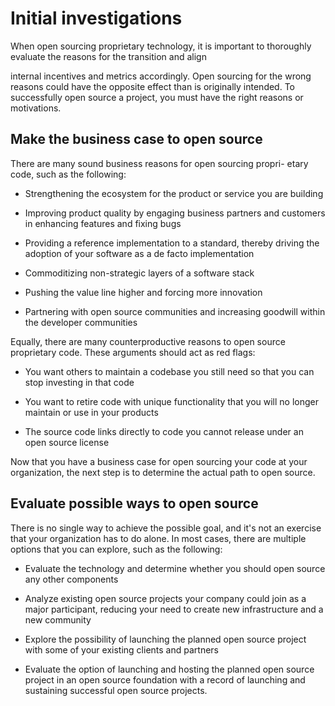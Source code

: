 
Initial investigations
======================

When open sourcing proprietary technology, it is important to
thoroughly evaluate the reasons for the transition and align

internal incentives and metrics accordingly. Open sourcing for the
wrong reasons could have the opposite effect than is originally
intended. To successfully open source a project, you must have the
right reasons or motivations.

Make the business case to open source
-------------------------------------

There are many sound business reasons for open sourcing propri- etary
code, such as the following:

-   Strengthening the ecosystem for the product or service you are
    building

-   Improving product quality by engaging business partners and
    customers in enhancing features and fixing bugs

-   Providing a reference implementation to a standard, thereby driving
    the adoption of your software as a de facto implementation

-   Commoditizing non-strategic layers of a software stack

-   Pushing the value line higher and forcing more innovation

-   Partnering with open source communities and increasing goodwill
    within the developer communities

Equally, there are many counterproductive reasons to open source
proprietary code. These arguments should act as red flags:

-   You want others to maintain a codebase you still need so that you
    can stop investing in that code

-   You want to retire code with unique functionality that you will no
    longer maintain or use in your products

<!-- -->

-   The source code links directly to code you cannot release under an
    open source license

Now that you have a business case for open sourcing your code at your
organization, the next step is to determine the actual path to open
source.

Evaluate possible ways to open source
-------------------------------------

There is no single way to achieve the possible goal, and it's not an
exercise that your organization has to do alone. In most cases, there
are multiple options that you can explore, such as the following:

-   Evaluate the technology and determine whether you should open source
    any other components

-   Analyze existing open source projects your company could join as a
    major participant, reducing your need to create new infrastructure
    and a new community

-   Explore the possibility of launching the planned open source project
    with some of your existing clients and partners

-   Evaluate the option of launching and hosting the planned open source
    project in an open source foundation with a record of launching and
    sustaining successful open source projects.

